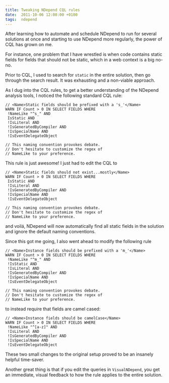 ```yaml
---
title: Tweaking NDepend CQL rules
date:  2011-10-06 12:00:00 +0100
tags:  ndepend
---
```


After learning how to automate and schedule NDepend to run for several solutions at once and starting to use NDepend more regularly, the power of CQL has grown on me.

For instance, one problem that I have wrestled is when code contains static fields for fields that should not be static, which in a web context is a big no-no.

Prior to CQL, I used to search for `static` in the entire solution, then go through the search result. It was exhausting and a non-viable approach.

As I dug into the CQL rules, to get a better understanding of the NDepend analysis tools, I noticed the following standard CQL rule:

	// <Name>Static fields should be prefixed with a 's_'</Name>
	WARN IF Count > 0 IN SELECT FIELDS WHERE 
	 !NameLike "^s_" AND 
	 IsStatic AND 
	 !IsLiteral AND 
	 !IsGeneratedByCompiler AND 
	 !IsSpecialName AND 
	 !IsEventDelegateObject 

	// This naming convention provokes debate.
	// Don't hesitate to customize the regex of 
	// NameLike to your preference.

This rule is just awesome! I just had to edit the CQL to

	// <Name>Static fields should not exist...mostly</Name>
	WARN IF Count > 0 IN SELECT FIELDS WHERE 
	 IsStatic AND 
	 !IsLiteral AND 
	 !IsGeneratedByCompiler AND 
	 !IsSpecialName AND 
	 !IsEventDelegateObject 

	// This naming convention provokes debate.
	// Don't hesitate to customize the regex of 
	// NameLike to your preference.

and voilá, NDepend will now automatically find all static fields in the solution and ignore the default naming conventions.

Since this got me going, I also went ahead to modify the following rule

	// <Name>Instance fields should be prefixed with a 'm_'</Name>
	WARN IF Count > 0 IN SELECT FIELDS WHERE 
	 !NameLike "^m_" AND 
	 !IsStatic AND 
	 !IsLiteral AND 
	 !IsGeneratedByCompiler AND 
	 !IsSpecialName AND 
	 !IsEventDelegateObject 

	// This naming convention provokes debate.
	// Don't hesitate to customize the regex of 
	// NameLike to your preference.

to instead require that fields are camel cased:

	// <Name>Instance fields should be camelCase</Name>
	WARN IF Count > 0 IN SELECT FIELDS WHERE 
	 !NameLike "^[a-z]" AND 
	 !IsLiteral AND 
	 !IsGeneratedByCompiler AND 
	 !IsSpecialName AND 
	 !IsEventDelegateObject

These two small changes to the original setup proved to be an insanely helpful time-saver.

Another great thing is that if you edit the queries in `VisualNDepend`, you  get an immediate, visual feedback to how the rule applies to the entire solution.